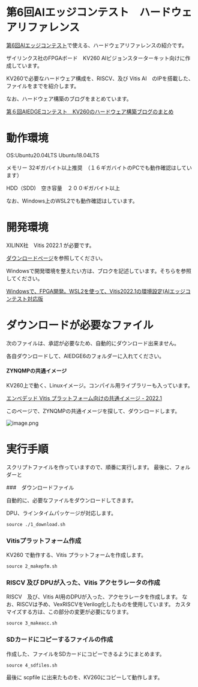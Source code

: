 # 第6回AIエッジコンテスト　ハードウェアリファレンス　

[第6回AIエッジコンテスト](https://signate.jp/competitions/732 'AIEDGE SIGNATE')で使える、ハードウェアリファレンスの紹介です。

ザイリンクス社のFPGAボード　KV260 AIビジョンスターターキット向けに作成しています。

KV260で必要なハードウェア構成を、RISCV、及び Vitis AI　のIPを搭載した、ファイルをまでを紹介します。

なお、ハードウェア構築のブログをまとめています。

[第６回AIEDGEコンテスト　KV260のハードウェア構築ブログのまとめ](https://qiita.com/basaro_k/items/337e8ef94e2b7da5dfc7 'AIEDGE6 HARDWARE')

# 動作環境

 OS:Ubuntu20.04LTS Ubuntu18.04LTS

 メモリー 32ギガバイト以上推奨　（１６ギガバイトのPCでも動作確認はしています）

 HDD（SDD)　空き容量　２００ギガバイト以上
  
  なお、Windows上のWSL2でも動作確認はしています。

# 開発環境
XILINX社　Vitis 2022.1 が必要です。
  
 
 [ダウンロードページ](https://japan.xilinx.com/support/download/index.html/content/xilinx/ja/downloadNav/vitis.html 'VITIS DOWNLOAD')を参照してください。
  
  Windowsで開発環境を整えたい方は、ブロクを記述しています。そちらを参照してください。
  
  [Windowsで、FPGA開発。WSL2を使って、Vitis2022.1の環境設定(AIエッジコンテスト対応版](https://qiita.com/basaro_k/items/04eea702c83a927f920c 'WSL INSTALL')

# ダウンロードが必要なファイル

次のファイルは、承認が必要なため、自動的にダウンロード出来ません。

各自ダウンロードして、AIEDGE6のフォルダーに入れてください。
  
#### ZYNQMPの共通イメージ

KV260上で動く、Linuxイメージ。コンパイル用ライブラリーも入っています。

[エンベデッド Vitis プラットフォーム向けの共通イメージ - 2022.1](https://japan.xilinx.com/support/download/index.html/content/xilinx/ja/downloadNav/embedded-platforms.html 'ZYNQMP IMAGE')

このページで、ZYNQMPの共通イメージを探して、ダウンロードします。

![image.png](https://qiita-image-store.s3.ap-northeast-1.amazonaws.com/0/299213/26b3e5fd-d7b1-d1b1-8149-983f34cc7cac.png)

# 実行手順

スクリプトファイルを作っていますので、順番に実行します。
最後に、フォルダーと

###　ダウンロードファイル

自動的に、必要なファイルをダウンロードしてきます。

DPU、ラインタイムパッケージが対応します。

`source ./1_download.sh`

### Vitisプラットフォーム作成

KV260 で動作する、Vitis プラットフォームを作成します。

`source 2_makepfm.sh`

### RISCV 及び DPUが入った、Vitis アクセラレータの作成

RISCV　及び、Vitis AI用のDPUが入った、アクセラレータを作成します。
なお、RISCVは予め、VexRISCVをVerilog化したものを使用しています。
カスタマイズする方は、この部分の変更が必要になります。

`source 3_makeacc.sh`

### SDカードにコピーするファイルの作成

作成した、ファイルをSDカードにコピーできるようにまとめます。

`source 4_sdfiles.sh`

最後に scpfile に出来たものを、KV260にコピーして動作します。






  
  
  

